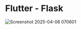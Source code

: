 # Flutter - Flask 
![Screenshot 2025-04-08 070601](https://github.com/user-attachments/assets/a4bddb01-ff71-432e-b61d-60bbe0cadbb1)
